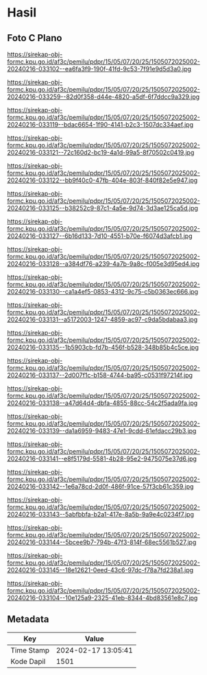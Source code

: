 # Hasil

## Foto C Plano

https://sirekap-obj-formc.kpu.go.id/af3c/pemilu/pdpr/15/05/07/20/25/1505072025002-20240216-033102--ea6fa3f9-190f-41fd-9c53-7f91e9d5d3a0.jpg

https://sirekap-obj-formc.kpu.go.id/af3c/pemilu/pdpr/15/05/07/20/25/1505072025002-20240216-033259--82d0f358-d44e-4820-a5df-6f7ddcc9a329.jpg

https://sirekap-obj-formc.kpu.go.id/af3c/pemilu/pdpr/15/05/07/20/25/1505072025002-20240216-033119--bdac6654-1f90-4141-b2c3-1507dc334aef.jpg

https://sirekap-obj-formc.kpu.go.id/af3c/pemilu/pdpr/15/05/07/20/25/1505072025002-20240216-033121--72c160d2-bc19-4a1d-99a5-8f70502c0419.jpg

https://sirekap-obj-formc.kpu.go.id/af3c/pemilu/pdpr/15/05/07/20/25/1505072025002-20240216-033122--bb9f40c0-47fb-404e-803f-840f82e5e947.jpg

https://sirekap-obj-formc.kpu.go.id/af3c/pemilu/pdpr/15/05/07/20/25/1505072025002-20240216-033125--b38252c9-87c1-4a5e-9d74-3d3ae125ca5d.jpg

https://sirekap-obj-formc.kpu.go.id/af3c/pemilu/pdpr/15/05/07/20/25/1505072025002-20240216-033127--6b16d133-7d10-4551-b70e-f6074d3afcb1.jpg

https://sirekap-obj-formc.kpu.go.id/af3c/pemilu/pdpr/15/05/07/20/25/1505072025002-20240216-033128--a384df76-a239-4a7b-9a8c-f005e3d95ed4.jpg

https://sirekap-obj-formc.kpu.go.id/af3c/pemilu/pdpr/15/05/07/20/25/1505072025002-20240216-033130--ca1a4ef5-0853-4312-9c75-c5b0363ec666.jpg

https://sirekap-obj-formc.kpu.go.id/af3c/pemilu/pdpr/15/05/07/20/25/1505072025002-20240216-033131--a5172003-1247-4859-ac97-c9da5bdabaa3.jpg

https://sirekap-obj-formc.kpu.go.id/af3c/pemilu/pdpr/15/05/07/20/25/1505072025002-20240216-033135--1b5903cb-fd7b-456f-b528-348b85b4c5ce.jpg

https://sirekap-obj-formc.kpu.go.id/af3c/pemilu/pdpr/15/05/07/20/25/1505072025002-20240216-033137--2d007f1c-b158-4744-ba95-c0531f97214f.jpg

https://sirekap-obj-formc.kpu.go.id/af3c/pemilu/pdpr/15/05/07/20/25/1505072025002-20240216-033138--a47d64d4-dbfa-4855-88cc-54c2f5ada9fa.jpg

https://sirekap-obj-formc.kpu.go.id/af3c/pemilu/pdpr/15/05/07/20/25/1505072025002-20240216-033139--da1a6959-9483-47e1-9cdd-61efdacc29b3.jpg

https://sirekap-obj-formc.kpu.go.id/af3c/pemilu/pdpr/15/05/07/20/25/1505072025002-20240216-033141--e8f5179d-5581-4b28-95e2-9475075e37d6.jpg

https://sirekap-obj-formc.kpu.go.id/af3c/pemilu/pdpr/15/05/07/20/25/1505072025002-20240216-033142--1e6a78cd-2d0f-486f-91ce-57f3cb61c359.jpg

https://sirekap-obj-formc.kpu.go.id/af3c/pemilu/pdpr/15/05/07/20/25/1505072025002-20240216-033143--5abfbbfa-b2a1-417e-8a5b-9a9e4c0234f7.jpg

https://sirekap-obj-formc.kpu.go.id/af3c/pemilu/pdpr/15/05/07/20/25/1505072025002-20240216-033144--5bcee9b7-794b-47f3-814f-68ec5561b527.jpg

https://sirekap-obj-formc.kpu.go.id/af3c/pemilu/pdpr/15/05/07/20/25/1505072025002-20240216-033145--18e12621-0eed-43c6-97dc-f78a7fd238a1.jpg

https://sirekap-obj-formc.kpu.go.id/af3c/pemilu/pdpr/15/05/07/20/25/1505072025002-20240216-033104--10e125a9-2325-41eb-8344-4bd83561e8c7.jpg


## Metadata

| Key        | Value               |
| ---------- | ------------------- |
| Time Stamp | 2024-02-17 13:05:41 |
| Kode Dapil | 1501                |




